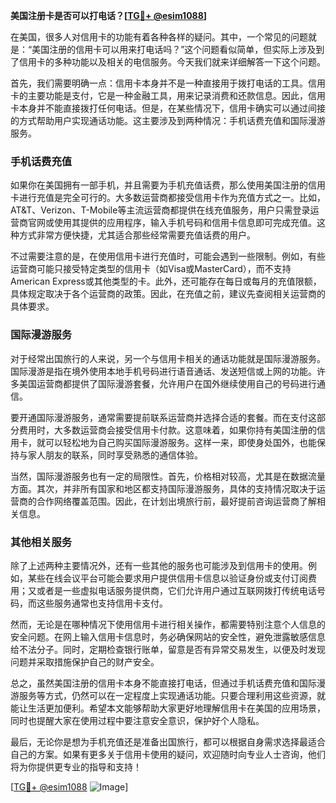 **美国注册卡是否可以打电话？[[TG💪+ @esim1088](https://t.me/s/esim1088)]**

在美国，很多人对信用卡的功能有着各种各样的疑问。其中，一个常见的问题就是：“美国注册的信用卡可以用来打电话吗？”这个问题看似简单，但实际上涉及到了信用卡的多种功能以及相关的电信服务。今天我们就来详细解答一下这个问题。

首先，我们需要明确一点：信用卡本身并不是一种直接用于拨打电话的工具。信用卡的主要功能是支付，它是一种金融工具，用来记录消费和还款信息。因此，信用卡本身并不能直接拨打任何电话。但是，在某些情况下，信用卡确实可以通过间接的方式帮助用户实现通话功能。这主要涉及到两种情况：手机话费充值和国际漫游服务。

### 手机话费充值

如果你在美国拥有一部手机，并且需要为手机充值话费，那么使用美国注册的信用卡进行充值是完全可行的。大多数运营商都接受信用卡作为充值方式之一。比如，AT&T、Verizon、T-Mobile等主流运营商都提供在线充值服务，用户只需登录运营商官网或使用其提供的应用程序，输入手机号码和信用卡信息即可完成充值。这种方式非常方便快捷，尤其适合那些经常需要充值话费的用户。

不过需要注意的是，在使用信用卡进行充值时，可能会遇到一些限制。例如，有些运营商可能只接受特定类型的信用卡（如Visa或MasterCard），而不支持American Express或其他类型的卡。此外，还可能存在每日或每月的充值限额，具体规定取决于各个运营商的政策。因此，在充值之前，建议先查阅相关运营商的具体要求。

### 国际漫游服务

对于经常出国旅行的人来说，另一个与信用卡相关的通话功能就是国际漫游服务。国际漫游是指在境外使用本地手机号码进行语音通话、发送短信或上网的功能。许多美国运营商都提供了国际漫游套餐，允许用户在国外继续使用自己的号码进行通信。

要开通国际漫游服务，通常需要提前联系运营商并选择合适的套餐。而在支付这部分费用时，大多数运营商会接受信用卡付款。这意味着，如果你持有美国注册的信用卡，就可以轻松地为自己购买国际漫游服务。这样一来，即使身处国外，也能保持与家人朋友的联系，同时享受熟悉的通信体验。

当然，国际漫游服务也有一定的局限性。首先，价格相对较高，尤其是在数据流量方面。其次，并非所有国家和地区都支持国际漫游服务，具体的支持情况取决于运营商的合作网络覆盖范围。因此，在计划出境旅行前，最好提前咨询运营商了解相关信息。

### 其他相关服务

除了上述两种主要情况外，还有一些其他的服务也可能涉及到信用卡的使用。例如，某些在线会议平台可能会要求用户提供信用卡信息以验证身份或支付订阅费用；又或者是一些虚拟电话服务提供商，它们允许用户通过互联网拨打传统电话号码，而这些服务通常也支持信用卡支付。

然而，无论是在哪种情况下使用信用卡进行相关操作，都需要特别注意个人信息的安全问题。在网上输入信用卡信息时，务必确保网站的安全性，避免泄露敏感信息给不法分子。同时，定期检查银行账单，留意是否有异常交易发生，以便及时发现问题并采取措施保护自己的财产安全。

总之，虽然美国注册的信用卡本身不能直接打电话，但通过手机话费充值和国际漫游服务等方式，仍然可以在一定程度上实现通话功能。只要合理利用这些资源，就能让生活更加便利。希望本文能够帮助大家更好地理解信用卡在美国的应用场景，同时也提醒大家在使用过程中要注意安全意识，保护好个人隐私。

最后，无论你是想为手机充值还是准备出国旅行，都可以根据自身需求选择最适合自己的方案。如果有更多关于信用卡使用的疑问，欢迎随时向专业人士咨询，他们将为你提供更专业的指导和支持！

[[TG💪+ @esim1088](https://t.me/s/esim1088) ![Image](https://i.postimg.cc/4NQfJmqS/Snipaste-2025-05-13-00-14-12.png)]
